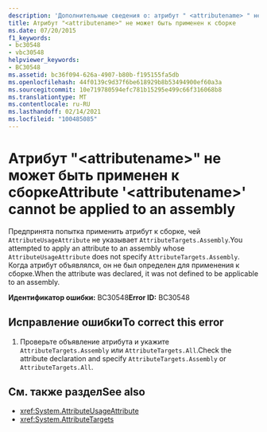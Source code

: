 ```yaml
---
description: 'Дополнительные сведения о: атрибут " <attributename> " не может быть применен к сборке'
title: Атрибут "<attributename>" не может быть применен к сборке
ms.date: 07/20/2015
f1_keywords:
- bc30548
- vbc30548
helpviewer_keywords:
- BC30548
ms.assetid: bc36f094-626a-4907-b80b-f195155fa5db
ms.openlocfilehash: 44f0139c9d37f6be618929b8b53494900ef60a3a
ms.sourcegitcommit: 10e719780594efc781b15295e499c66f316068b8
ms.translationtype: MT
ms.contentlocale: ru-RU
ms.lasthandoff: 02/14/2021
ms.locfileid: "100485085"
---
```

# <a name="attribute-attributename-cannot-be-applied-to-an-assembly"></a><span data-ttu-id="64080-103">Атрибут "\<attributename>" не может быть применен к сборке</span><span class="sxs-lookup"><span data-stu-id="64080-103">Attribute '\<attributename>' cannot be applied to an assembly</span></span>

<span data-ttu-id="64080-104">Предпринята попытка применить атрибут к сборке, чей `AttributeUsageAttribute` не указывает `AttributeTargets.Assembly`.</span><span class="sxs-lookup"><span data-stu-id="64080-104">You attempted to apply an attribute to an assembly whose `AttributeUsageAttribute` does not specify `AttributeTargets.Assembly`.</span></span> <span data-ttu-id="64080-105">Когда атрибут объявлялся, он не был определен для применения к сборке.</span><span class="sxs-lookup"><span data-stu-id="64080-105">When the attribute was declared, it was not defined to be applicable to an assembly.</span></span>  
  
 <span data-ttu-id="64080-106">**Идентификатор ошибки:** BC30548</span><span class="sxs-lookup"><span data-stu-id="64080-106">**Error ID:** BC30548</span></span>  
  
## <a name="to-correct-this-error"></a><span data-ttu-id="64080-107">Исправление ошибки</span><span class="sxs-lookup"><span data-stu-id="64080-107">To correct this error</span></span>  
  
1. <span data-ttu-id="64080-108">Проверьте объявление атрибута и укажите `AttributeTargets.Assembly` или `AttributeTargets.All`.</span><span class="sxs-lookup"><span data-stu-id="64080-108">Check the attribute declaration and specify `AttributeTargets.Assembly` or `AttributeTargets.All`.</span></span>  
  
## <a name="see-also"></a><span data-ttu-id="64080-109">См. также раздел</span><span class="sxs-lookup"><span data-stu-id="64080-109">See also</span></span>

- <xref:System.AttributeUsageAttribute>
- <xref:System.AttributeTargets>
